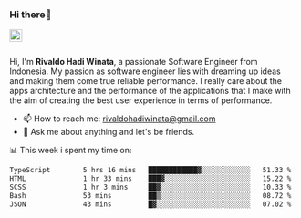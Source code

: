 ### Hi there👋
<a href="https://www.linkedin.com/in/rivaldohadiwinata/">
  <img align="left" alt="Rivaldo's LinkedIN" width="22px" src="https://upload.wikimedia.org/wikipedia/commons/8/81/LinkedIn_icon.svg" />
</a>

<br/>
<br/>

Hi, I'm **Rivaldo Hadi Winata**, a passionate Software Engineer from Indonesia. 
My passion as software engineer lies with dreaming up ideas and making them come true reliable performance. 
I really care about the apps architecture and the performance of the applications that I make with the aim of creating the best user experience in terms of performance.

- 📫 How to reach me: [rivaldohadiwinata@gmail.com](mailto:rivaldohadiwinata@gmail.com)
- 💬 Ask me about anything and let's be friends.

📊 This week i spent my time on:


<!--START_SECTION:waka-->

```txt
TypeScript        5 hrs 16 mins   ████████████▓░░░░░░░░░░░░   51.33 %
HTML              1 hr 33 mins    ███▓░░░░░░░░░░░░░░░░░░░░░   15.22 %
SCSS              1 hr 3 mins     ██▓░░░░░░░░░░░░░░░░░░░░░░   10.33 %
Bash              53 mins         ██▒░░░░░░░░░░░░░░░░░░░░░░   08.72 %
JSON              43 mins         █▓░░░░░░░░░░░░░░░░░░░░░░░   07.02 %
```

<!--END_SECTION:waka-->


<!--- 🔭 I’m currently working on Parnas FMS Project -->

<!--
**rivaldotjioe/rivaldotjioe** is a ✨ _special_ ✨ repository because its `README.md` (this file) appears on your GitHub profile.

Here are some ideas to get you started:

- 🔭 I’m currently working on ...
- 🌱 I’m currently learning ...
- 👯 I’m looking to collaborate on ...
- 🤔 I’m looking for help with ...
- 💬 Ask me about ...
- 📫 How to reach me: ...
- 😄 Pronouns: ...
- ⚡ Fun fact: ...
-->

